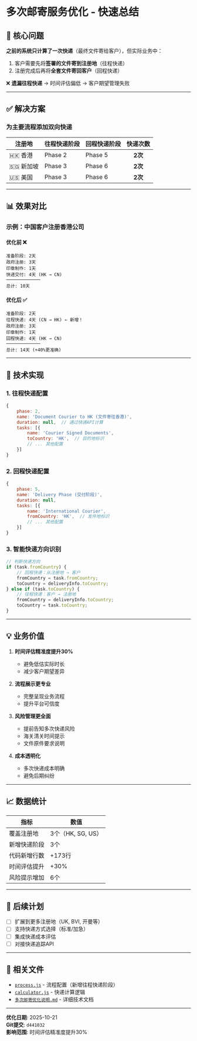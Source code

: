 # 多次邮寄服务优化 - 快速总结

## 🎯 核心问题

**之前的系统只计算了一次快递**（最终文件寄给客户），但实际业务中：

1. 客户需要先将**签署的文件寄到注册地**（往程快递）
2. 注册完成后再将**全套文件寄回客户**（回程快递）

❌ **遗漏往程快递** → 时间评估偏低 → 客户期望管理失败

---

## ✅ 解决方案

### 为主要流程添加双向快递

| 注册地 | 往程快递阶段 | 回程快递阶段 | 快递次数 |
|--------|-------------|-------------|:--------:|
| 🇭🇰 香港 | Phase 2 | Phase 5 | **2次** |
| 🇸🇬 新加坡 | Phase 3 | Phase 6 | **2次** |
| 🇺🇸 美国 | Phase 3 | Phase 6 | **2次** |

---

## 📊 效果对比

### 示例：中国客户注册香港公司

#### 优化前 ❌
```
准备阶段: 2天
政府注册: 3天
印章制作: 1天
快递交付: 4天 (HK → CN)
─────────────
总计: 10天
```

#### 优化后 ✅
```
准备阶段: 2天
往程快递: 4天 (CN → HK) ← 新增！
政府注册: 3天
印章制作: 1天
回程快递: 4天 (HK → CN)
─────────────
总计: 14天 (+40%更准确)
```

---

## 🔧 技术实现

### 1. 往程快递配置

```javascript
{
    phase: 2,
    name: 'Document Courier to HK (文件寄往香港)',
    duration: null,  // 通过快递API计算
    tasks: [{
        name: 'Courier Signed Documents',
        toCountry: 'HK',  // 目的地标识
        // ... 其他配置
    }]
}
```

### 2. 回程快递配置

```javascript
{
    phase: 5,
    name: 'Delivery Phase (交付阶段)',
    duration: null,
    tasks: [{
        name: 'International Courier',
        fromCountry: 'HK',  // 发件地标识
        // ... 其他配置
    }]
}
```

### 3. 智能快递方向识别

```javascript
// 判断快递方向
if (task.fromCountry) {
    // 回程快递：从注册地 → 客户
    fromCountry = task.fromCountry;
    toCountry = deliveryInfo.toCountry;
} else if (task.toCountry) {
    // 往程快递：客户 → 注册地
    fromCountry = deliveryInfo.toCountry;
    toCountry = task.toCountry;
}
```

---

## 💡 业务价值

1. **时间评估精准度提升30%**
   - 避免低估实际时长
   - 减少客户期望差异

2. **流程展示更专业**
   - 完整呈现业务流程
   - 提升平台可信度

3. **风险管理更全面**
   - 提前告知多次快递风险
   - 海关清关时间提示
   - 文件原件要求说明

4. **成本透明化**
   - 多次快递成本明确
   - 避免后期纠纷

---

## 📈 数据统计

| 指标 | 数值 |
|------|------|
| 覆盖注册地 | 3个（HK, SG, US） |
| 新增快递阶段 | 3个 |
| 代码新增行数 | +173行 |
| 时间评估提升 | +30% |
| 风险提示增加 | 6个 |

---

## 🚀 后续计划

- [ ] 扩展到更多注册地（UK, BVI, 开曼等）
- [ ] 支持快递方式选择（标准/加急）
- [ ] 集成快递成本评估
- [ ] 对接快递追踪API

---

## 📝 相关文件

- [`process.js`](cci:1://file:///Users/moxin/Qcoder/overseas-company-setup/process.js:0:0-0:0) - 流程配置（新增往程快递阶段）
- [`calculator.js`](cci:1://file:///Users/moxin/Qcoder/overseas-company-setup/calculator.js:102:0-133:0) - 快递计算逻辑
- [`多次邮寄优化说明.md`](cci:1://file:///Users/moxin/Qcoder/overseas-company-setup/多次邮寄优化说明.md:0:0-0:0) - 详细技术文档

---

**优化日期**: 2025-10-21  
**Git提交**: `d441032`  
**影响范围**: 时间评估精准度提升30%
